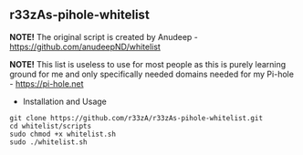 ## r33zAs-pihole-whitelist

**NOTE!** The original script is created by Anudeep - https://github.com/anudeepND/whitelist

**NOTE!** This list is useless to use for most people as this is purely learning ground for me and only specifically needed domains needed for my Pi-hole - https://pi-hole.net


* Installation and Usage
             
```
git clone https://github.com/r33zA/r33zAs-pihole-whitelist.git
cd whitelist/scripts
sudo chmod +x whitelist.sh
sudo ./whitelist.sh
```
